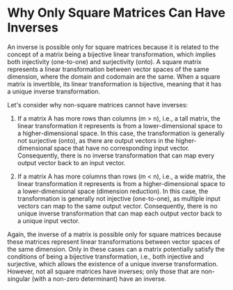 # Why Only Square Matrices Can Have Inverses

An inverse is possible only for square matrices because it is related to the concept of a matrix being a bijective linear transformation, which implies both injectivity (one-to-one) and surjectivity (onto). A square matrix represents a linear transformation between vector spaces of the same dimension, where the domain and codomain are the same. When a square matrix is invertible, its linear transformation is bijective, meaning that it has a unique inverse transformation.

Let's consider why non-square matrices cannot have inverses:

1. If a matrix A has more rows than columns (m > n), i.e., a tall matrix, the linear transformation it represents is from a lower-dimensional space to a higher-dimensional space. In this case, the transformation is generally not surjective (onto), as there are output vectors in the higher-dimensional space that have no corresponding input vector. Consequently, there is no inverse transformation that can map every output vector back to an input vector.

2. If a matrix A has more columns than rows (m < n), i.e., a wide matrix, the linear transformation it represents is from a higher-dimensional space to a lower-dimensional space (dimension reduction). In this case, the transformation is generally not injective (one-to-one), as multiple input vectors can map to the same output vector. Consequently, there is no unique inverse transformation that can map each output vector back to a unique input vector.

Again, the inverse of a matrix is possible only for square matrices because these matrices represent linear transformations between vector spaces of the same dimension. Only in these cases can a matrix potentially satisfy the conditions of being a bijective transformation, i.e., both injective and surjective, which allows the existence of a unique inverse transformation. However, not all square matrices have inverses; only those that are non-singular (with a non-zero determinant) have an inverse.